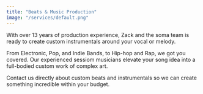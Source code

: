 ```yaml
---
title: "Beats & Music Production"
image: "/services/default.png"
---
```


With over 13 years of production experience, Zack and the soma team is ready to create custom instrumentals around your vocal or melody.

From Electronic, Pop, and Indie Bands, to Hip-hop and Rap, we got you covered. Our experienced sessiom musicians elevate your song idea into a full-bodied custom work of complex art.

Contact us directly about custom beats and instrumentals so we can create something incredible within your budget.